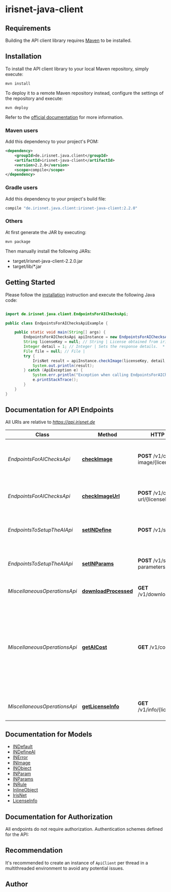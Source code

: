 # irisnet-java-client

## Requirements

Building the API client library requires [Maven](https://maven.apache.org/) to be installed.

## Installation

To install the API client library to your local Maven repository, simply execute:

```shell
mvn install
```

To deploy it to a remote Maven repository instead, configure the settings of the repository and execute:

```shell
mvn deploy
```

Refer to the [official documentation](https://maven.apache.org/plugins/maven-deploy-plugin/usage.html) for more information.

### Maven users

Add this dependency to your project's POM:

```xml
<dependency>
    <groupId>de.irisnet.java.client</groupId>
    <artifactId>irisnet-java-client</artifactId>
    <version>2.2.0</version>
    <scope>compile</scope>
</dependency>
```

### Gradle users

Add this dependency to your project's build file:

```groovy
compile "de.irisnet.java.client:irisnet-java-client:2.2.0"
```

### Others

At first generate the JAR by executing:

    mvn package

Then manually install the following JARs:

- target/irisnet-java-client-2.2.0.jar
- target/lib/*.jar

## Getting Started

Please follow the [installation](#installation) instruction and execute the following Java code:

```java

import de.irisnet.java.client.EndpointsForAIChecksApi;

public class EndpointsForAIChecksApiExample {

    public static void main(String[] args) {
        EndpointsForAIChecksApi apiInstance = new EndpointsForAIChecksApi();
        String licenseKey = null; // String | License obtained from irisnet.de shop.
        Integer detail = 1; // Integer | Sets the response details.  * _1_ - The response body informs you if the image is ok or not ok (better API performance) * _2_ - In addition the response body lists all broken rules. * _3_ - In addition to the first two options, this will show all objects with positional information.
        File file = null; // File | 
        try {
            IrisNet result = apiInstance.checkImage(licenseKey, detail, file);
            System.out.println(result);
        } catch (ApiException e) {
            System.err.println("Exception when calling EndpointsForAIChecksApi#checkImage");
            e.printStackTrace();
        }
    }
}

```

## Documentation for API Endpoints

All URIs are relative to *https://api.irisnet.de*

Class | Method | HTTP request | Description
------------ | ------------- | ------------- | -------------
*EndpointsForAIChecksApi* | [**checkImage**](docs/EndpointsForAIChecksApi.md#checkImage) | **POST** /v1/check-image/{licenseKey} | Upload and check image against previously chosen configuration.
*EndpointsForAIChecksApi* | [**checkImageUrl**](docs/EndpointsForAIChecksApi.md#checkImageUrl) | **POST** /v1/check-url/{licenseKey} | Check image url against previously chosen configuration.
*EndpointsToSetupTheAIApi* | [**setINDefine**](docs/EndpointsToSetupTheAIApi.md#setINDefine) | **POST** /v1/set-definition | Set definitions via pre-defined prototypes.
*EndpointsToSetupTheAIApi* | [**setINParams**](docs/EndpointsToSetupTheAIApi.md#setINParams) | **POST** /v1/set-parameters | Set the behaviour parameters for one object class.
*MiscellaneousOperationsApi* | [**downloadProcessed**](docs/MiscellaneousOperationsApi.md#downloadProcessed) | **GET** /v1/download/{filename} | Get the resulting media file.
*MiscellaneousOperationsApi* | [**getAICost**](docs/MiscellaneousOperationsApi.md#getAICost) | **GET** /v1/cost | Get the cost per image check of the previously set parameters. The cost of the configuration is subtracted from the license key during each check.
*MiscellaneousOperationsApi* | [**getLicenseInfo**](docs/MiscellaneousOperationsApi.md#getLicenseInfo) | **GET** /v1/info/{licenseKey} | Get information from given license key.


## Documentation for Models

 - [INDefault](docs/INDefault.md)
 - [INDefineAI](docs/INDefineAI.md)
 - [INError](docs/INError.md)
 - [INImage](docs/INImage.md)
 - [INObject](docs/INObject.md)
 - [INParam](docs/INParam.md)
 - [INParams](docs/INParams.md)
 - [INRule](docs/INRule.md)
 - [InlineObject](docs/InlineObject.md)
 - [IrisNet](docs/IrisNet.md)
 - [LicenseInfo](docs/LicenseInfo.md)


## Documentation for Authorization

All endpoints do not require authorization.
Authentication schemes defined for the API:

## Recommendation

It's recommended to create an instance of `ApiClient` per thread in a multithreaded environment to avoid any potential issues.

## Author



